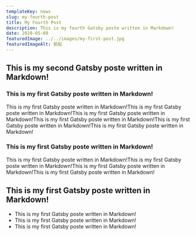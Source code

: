 ```yaml
---
templateKey: news
slug: my-fourth-post
title: My Fourth Post
description: This is my fourth Gatsby poste written in Markdown!
date: 2020-05-09
featuredImage: ../../images/my-first-post.jpg
featuredImageAlt: 帆船
---
```


## This is my second Gatsby poste written in Markdown!

### This is my first Gatsby poste written in Markdown!

This is my first Gatsby poste written in Markdown!This is my first Gatsby poste written in Markdown!This is my first Gatsby poste written in Markdown!This is my first Gatsby poste written in Markdown!This is my first Gatsby poste written in Markdown!This is my first Gatsby poste written in Markdown!

### This is my first Gatsby poste written in Markdown!

This is my first Gatsby poste written in Markdown!This is my first Gatsby poste written in Markdown!This is my first Gatsby poste written in Markdown!This is my first Gatsby poste written in Markdown!

## This is my first Gatsby poste written in Markdown!

* This is my first Gatsby poste written in Markdown!
* This is my first Gatsby poste written in Markdown!
* This is my first Gatsby poste written in Markdown!